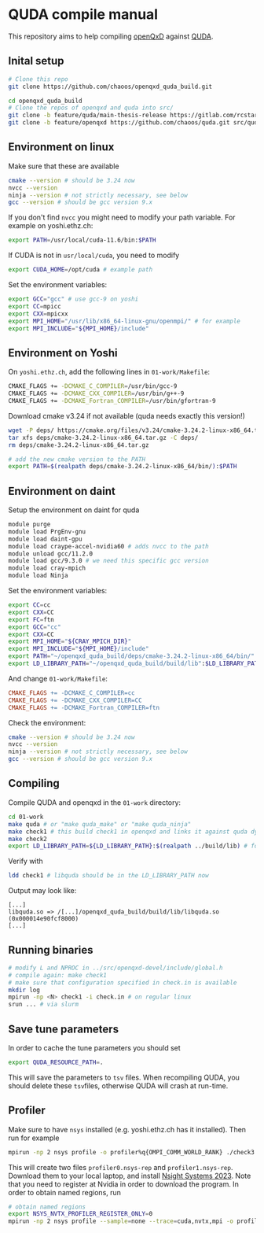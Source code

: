# QUDA compile manual
This repository aims to help compiling [openQxD](https://gitlab.com/rcstar/openQxD-devel) against [QUDA](https://github.com/lattice/quda).

## Inital setup

```bash
# Clone this repo
git clone https://github.com/chaoos/openqxd_quda_build.git

cd openqxd_quda_build
# Clone the repos of openqxd and quda into src/
git clone -b feature/quda/main-thesis-release https://gitlab.com/rcstar/openQxD-devel.git src/openQxD-devel
git clone -b feature/openqxd https://github.com/chaoos/quda.git src/quda
```

## Environment on linux

Make sure that these are available

```bash
cmake --version # should be 3.24 now
nvcc --version
ninja --version # not strictly necessary, see below
gcc --version # should be gcc version 9.x
```

If you don't find `nvcc` you might need to modify your path variable. For example on yoshi.ethz.ch:

```bash
export PATH=/usr/local/cuda-11.6/bin:$PATH
```

If CUDA is not in `usr/local/cuda`, you need to modify

```bash
export CUDA_HOME=/opt/cuda # example path
```

Set the environment variables:

```bash
export GCC="gcc" # use gcc-9 on yoshi
export CC=mpicc
export CXX=mpicxx
export MPI_HOME="/usr/lib/x86_64-linux-gnu/openmpi/" # for example
export MPI_INCLUDE="${MPI_HOME}/include"
```

## Environment on Yoshi

On `yoshi.ethz.ch`, add the following lines in `01-work/Makefile`:

```bash
CMAKE_FLAGS += -DCMAKE_C_COMPILER=/usr/bin/gcc-9
CMAKE_FLAGS += -DCMAKE_CXX_COMPILER=/usr/bin/g++-9
CMAKE_FLAGS += -DCMAKE_Fortran_COMPILER=/usr/bin/gfortran-9
```

Download cmake v3.24 if not available (quda needs exactly this version!)

```bash
wget -P deps/ https://cmake.org/files/v3.24/cmake-3.24.2-linux-x86_64.tar.gz
tar xfs deps/cmake-3.24.2-linux-x86_64.tar.gz -C deps/
rm deps/cmake-3.24.2-linux-x86_64.tar.gz

# add the new cmake version to the PATH
export PATH=$(realpath deps/cmake-3.24.2-linux-x86_64/bin/):$PATH
```

## Environment on daint

Setup the environment on daint for quda

```bash
module purge
module load PrgEnv-gnu
module load daint-gpu
module load craype-accel-nvidia60 # adds nvcc to the path
module unload gcc/11.2.0
module load gcc/9.3.0 # we need this specific gcc version
module load cray-mpich
module load Ninja
```

Set the environment variables:

```bash
export CC=cc
export CXX=CC
export FC=ftn
export GCC="cc"
export CXX=CC
export MPI_HOME="${CRAY_MPICH_DIR}"
export MPI_INCLUDE="${MPI_HOME}/include"
export PATH="~/openqxd_quda_build/deps/cmake-3.24.2-linux-x86_64/bin/":$PATH
export LD_LIBRARY_PATH="~/openqxd_quda_build/build/lib":$LD_LIBRARY_PATH
```

And change `01-work/Makefile`:

```Makefile
CMAKE_FLAGS += -DCMAKE_C_COMPILER=cc
CMAKE_FLAGS += -DCMAKE_CXX_COMPILER=CC
CMAKE_FLAGS += -DCMAKE_Fortran_COMPILER=ftn
```

Check the environment:

```bash
cmake --version # should be 3.24 now
nvcc --version
ninja --version # not strictly necessary, see below
gcc --version # should be gcc version 9.x
```

## Compiling

Compile QUDA and openqxd in the `01-work` directory:

```bash
cd 01-work
make quda # or "make quda_make" or "make quda_ninja"
make check1 # this build check1 in openqxd and links it against quda dynamically
make check2
export LD_LIBRARY_PATH=${LD_LIBRARY_PATH}:$(realpath ../build/lib) # for the dynamic linker to find libquda.so
```

Verify with

```bash
ldd check1 # libquda should be in the LD_LIBRARY_PATH now
```

Output may look like:

```
[...]
libquda.so => /[...]/openqxd_quda_build/build/lib/libquda.so (0x000014e90fcf8000)
[...]
```

## Running binaries

```bash
# modify L and NPROC in ../src/openqxd-devel/include/global.h
# compile again: make check1
# make sure that configuration specified in check.in is available
mkdir log
mpirun -np <N> check1 -i check.in # on regular linux
srun ... # via slurm
```

## Save tune parameters

In order to cache the tune parameters you should set

```bash
export QUDA_RESOURCE_PATH=.
```

This will save the parameters to `tsv` files. When recompiling QUDA, you should
delete these `tsv`files, otherwise QUDA will crash at run-time.

## Profiler

Make sure to have `nsys` installed (e.g. yoshi.ethz.ch has it installed). Then run for example

```bash
mpirun -np 2 nsys profile -o profiler%q{OMPI_COMM_WORLD_RANK} ./check3 -i check.in
```

This will create two files `profiler0.nsys-rep` and `profiler1.nsys-rep`. Download them to your 
local laptop, and install [Nsight Systems 2023](https://developer.nvidia.com/gameworksdownload#?dn=nsight-systems-2023-3).
Note that you need to register at Nvidia in order to download the program. In order to
obtain named regions, run

```bash
# obtain named regions
export NSYS_NVTX_PROFILER_REGISTER_ONLY=0
mpirun -np 2 nsys profile --sample=none --trace=cuda,nvtx,mpi -o profiler_nvtx%q{OMPI_COMM_WORLD_RANK} ./check3 -i check.in
```

